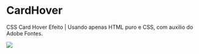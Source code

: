 # CardHover
CSS Card Hover Efeito | Usando apenas HTML puro e CSS, com auxilio do Adobe Fontes.

![](Css-hover-video.gif)
